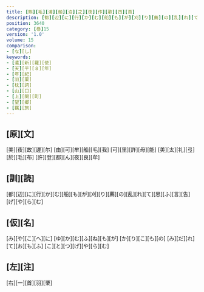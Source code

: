 ```yaml
---
title: [熊][毛][浦][舶][泊][之][夜][作][歌][四][首]
description: [都][辺][に][行][か][む][船][も][が][刈][り][薦][の][乱][れ][て][思][ふ][言][告][げ][や][ら][む]
position: 3640
category: [巻]15
version: '1.0'
volume: 15
comparison:
- [な][し]
keywords:
- [遣][新][羅][使]
- [天][平][８][年]
- [年][紀]
- [羽][栗]
- [枕][詞]
- [山][口]
- [上][関][町]
- [望][郷]
- [羈][旅]
---
```


## [原][文]

[美][夜][故][邊][尓] [由][可][牟][船][毛][我] [可][里][許][母][能] [美][太][礼][弖][於][毛][布] [許][登][都][ん][夜][良][牟]

## [訓][読]

[都][辺][に][行][か][む][船][も][が][刈][り][薦][の][乱][れ][て][思][ふ][言][告][げ][や][ら][む]

## [仮][名]

[み][や][こ][へ][に] [ゆ][か][む][ふ][ね][も][が] [か][り][こ][も][の] [み][だ][れ][て][お][も][ふ] [こ][と][つ][げ][や][ら][む]

## [左][注]

[右][一][首][羽][栗]
